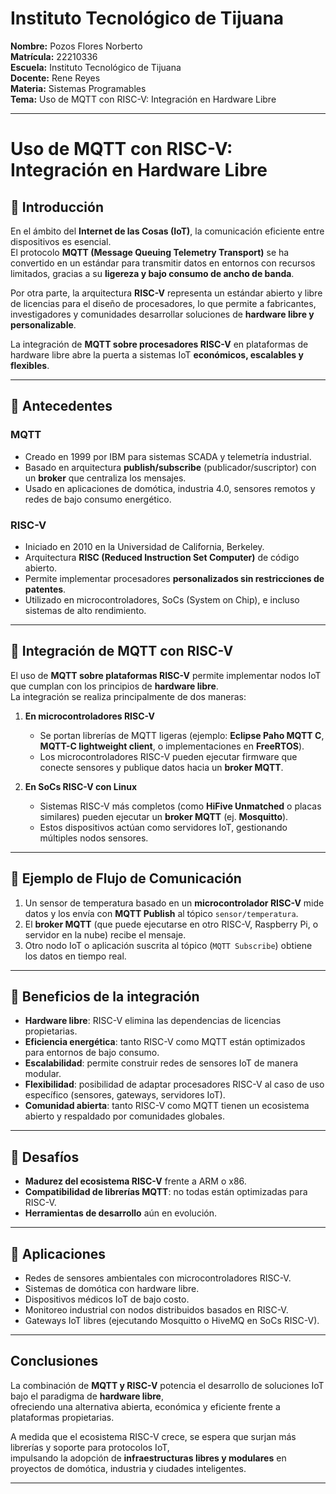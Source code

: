 # Instituto Tecnológico de Tijuana  

**Nombre:** Pozos Flores Norberto  
**Matrícula:** 22210336  
**Escuela:** Instituto Tecnológico de Tijuana  
**Docente:** Rene Reyes  
**Materia:** Sistemas Programables  
**Tema:** Uso de MQTT con RISC-V: Integración en Hardware Libre  

---

#  Uso de MQTT con RISC-V: Integración en Hardware Libre

## 🔹 Introducción
En el ámbito del **Internet de las Cosas (IoT)**, la comunicación eficiente entre dispositivos es esencial.  
El protocolo **MQTT (Message Queuing Telemetry Transport)** se ha convertido en un estándar para transmitir datos en entornos con recursos limitados, gracias a su **ligereza y bajo consumo de ancho de banda**.  

Por otra parte, la arquitectura **RISC-V** representa un estándar abierto y libre de licencias para el diseño de procesadores, lo que permite a fabricantes, investigadores y comunidades desarrollar soluciones de **hardware libre y personalizable**.  

La integración de **MQTT sobre procesadores RISC-V** en plataformas de hardware libre abre la puerta a sistemas IoT **económicos, escalables y flexibles**.

---

## 🔹 Antecedentes

### MQTT
- Creado en 1999 por IBM para sistemas SCADA y telemetría industrial.  
- Basado en arquitectura **publish/subscribe** (publicador/suscriptor) con un **broker** que centraliza los mensajes.  
- Usado en aplicaciones de domótica, industria 4.0, sensores remotos y redes de bajo consumo energético.  

### RISC-V
- Iniciado en 2010 en la Universidad de California, Berkeley.  
- Arquitectura **RISC (Reduced Instruction Set Computer)** de código abierto.  
- Permite implementar procesadores **personalizados sin restricciones de patentes**.  
- Utilizado en microcontroladores, SoCs (System on Chip), e incluso sistemas de alto rendimiento.  

---

## 🔹 Integración de MQTT con RISC-V
El uso de **MQTT sobre plataformas RISC-V** permite implementar nodos IoT que cumplan con los principios de **hardware libre**.  
La integración se realiza principalmente de dos maneras:

1. **En microcontroladores RISC-V**  
   - Se portan librerías de MQTT ligeras (ejemplo: **Eclipse Paho MQTT C**, **MQTT-C lightweight client**, o implementaciones en **FreeRTOS**).  
   - Los microcontroladores RISC-V pueden ejecutar firmware que conecte sensores y publique datos hacia un **broker MQTT**.  

2. **En SoCs RISC-V con Linux**  
   - Sistemas RISC-V más completos (como **HiFive Unmatched** o placas similares) pueden ejecutar un **broker MQTT** (ej. **Mosquitto**).  
   - Estos dispositivos actúan como servidores IoT, gestionando múltiples nodos sensores.  

---

## 🔹 Ejemplo de Flujo de Comunicación
1. Un sensor de temperatura basado en un **microcontrolador RISC-V** mide datos y los envía con **MQTT Publish** al tópico `sensor/temperatura`.  
2. El **broker MQTT** (que puede ejecutarse en otro RISC-V, Raspberry Pi, o servidor en la nube) recibe el mensaje.  
3. Otro nodo IoT o aplicación suscrita al tópico (`MQTT Subscribe`) obtiene los datos en tiempo real.  

---

## 🔹 Beneficios de la integración
- **Hardware libre**: RISC-V elimina las dependencias de licencias propietarias.  
- **Eficiencia energética**: tanto RISC-V como MQTT están optimizados para entornos de bajo consumo.  
- **Escalabilidad**: permite construir redes de sensores IoT de manera modular.  
- **Flexibilidad**: posibilidad de adaptar procesadores RISC-V al caso de uso específico (sensores, gateways, servidores IoT).  
- **Comunidad abierta**: tanto RISC-V como MQTT tienen un ecosistema abierto y respaldado por comunidades globales.  

---

## 🔹 Desafíos
- **Madurez del ecosistema RISC-V** frente a ARM o x86.  
- **Compatibilidad de librerías MQTT**: no todas están optimizadas para RISC-V.  
- **Herramientas de desarrollo** aún en evolución.  

---

## 🔹 Aplicaciones
- Redes de sensores ambientales con microcontroladores RISC-V.  
- Sistemas de domótica con hardware libre.  
- Dispositivos médicos IoT de bajo costo.  
- Monitoreo industrial con nodos distribuidos basados en RISC-V.  
- Gateways IoT libres (ejecutando Mosquitto o HiveMQ en SoCs RISC-V).  

---

##  Conclusiones
La combinación de **MQTT y RISC-V** potencia el desarrollo de soluciones IoT bajo el paradigma de **hardware libre**,  
ofreciendo una alternativa abierta, económica y eficiente frente a plataformas propietarias.  

A medida que el ecosistema RISC-V crece, se espera que surjan más librerías y soporte para protocolos IoT,  
impulsando la adopción de **infraestructuras libres y modulares** en proyectos de domótica, industria y ciudades inteligentes.

---

